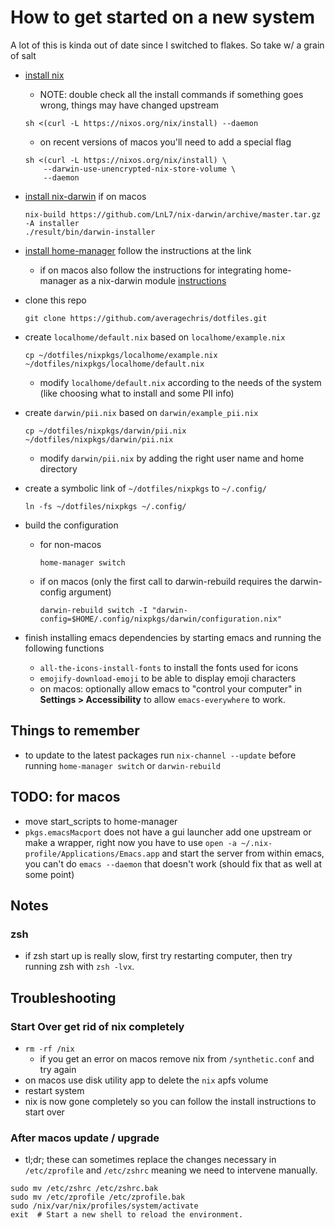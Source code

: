 # How to get started on a new system

A lot of this is kinda out of date since I switched to flakes.
So take w/ a grain of salt

- [install nix](https://nixos.org/download.html#nix-quick-install "nixos")

  - NOTE: double check all the install commands if something goes wrong,
    things may have changed upstream

  ```shell
  sh <(curl -L https://nixos.org/nix/install) --daemon
  ```

  - on recent versions of macos you'll need to add a special flag

  ```shell
  sh <(curl -L https://nixos.org/nix/install) \
      --darwin-use-unencrypted-nix-store-volume \
      --daemon
  ```

- [install nix-darwin](https://github.com/LnL7/nix-darwin#install "nix-darwin-install-instructions")
  if on macos

  ```shell
  nix-build https://github.com/LnL7/nix-darwin/archive/master.tar.gz -A installer
  ./result/bin/darwin-installer
  ```

- [install home-manager](https://github.com/nix-community/home-manager#installation)
  follow the instructions at the link

  - if on macos also follow the instructions for integrating home-manager as a nix-darwin
    module [instructions](https://nix-community.github.io/home-manager/index.html#sec-install-nix-darwin-module)

- clone this repo

  ```shell
  git clone https://github.com/averagechris/dotfiles.git
  ```

- create `localhome/default.nix` based on `localhome/example.nix`

  ```shell
  cp ~/dotfiles/nixpkgs/localhome/example.nix ~/dotfiles/nixpkgs/localhome/default.nix
  ```

  - modify `localhome/default.nix` according to the needs of the system
    (like choosing what to install and some PII info)

- create `darwin/pii.nix` based on `darwin/example_pii.nix`

  ```shell
  cp ~/dotfiles/nixpkgs/darwin/pii.nix ~/dotfiles/nixpkgs/darwin/pii.nix
  ```

  - modify `darwin/pii.nix` by adding the right user name and home directory

- create a symbolic link of `~/dotfiles/nixpkgs` to `~/.config/`

  ```shell
  ln -fs ~/dotfiles/nixpkgs ~/.config/
  ```

- build the configuration

  - for non-macos

    ```shell
    home-manager switch
    ```

  - if on macos
    (only the first call to darwin-rebuild requires the darwin-config argument)

    ```shell
    darwin-rebuild switch -I "darwin-config=$HOME/.config/nixpkgs/darwin/configuration.nix"
    ```

- finish installing emacs dependencies by starting emacs and running the following
  functions

  - `all-the-icons-install-fonts` to install the fonts used for icons
  - `emojify-download-emoji` to be able to display emoji characters
  - on macos: optionally allow emacs to "control your computer" in
    **Settings > Accessibility** to allow `emacs-everywhere` to work.

## Things to remember

- to update to the latest packages run `nix-channel --update`
  before running `home-manager switch` or `darwin-rebuild`

## TODO: for macos

- move start_scripts to home-manager
- `pkgs.emacsMacport` does not have a gui launcher add one upstream or make a wrapper,
  right now you have to use `open -a ~/.nix-profile/Applications/Emacs.app` and
  start the server from within emacs, you can't do `emacs --daemon` that doesn't
  work (should fix that as well at some point)

## Notes

### zsh

- if zsh start up is really slow, first try restarting computer, then try running
  zsh with `zsh -lvx`.

## Troubleshooting

### Start Over get rid of nix completely

- `rm -rf /nix`
  - if you get an error on macos remove nix from `/synthetic.conf` and try again
- on macos use disk utility app to delete the `nix` apfs volume
- restart system
- nix is now gone completely so you can follow the install instructions to start
  over

### After macos update / upgrade

- tl;dr; these can sometimes replace the changes necessary in
  `/etc/zprofile` and `/etc/zshrc` meaning we need to intervene manually.

```shell
sudo mv /etc/zshrc /etc/zshrc.bak
sudo mv /etc/zprofile /etc/zprofile.bak
sudo /nix/var/nix/profiles/system/activate
exit  # Start a new shell to reload the environment.
```
